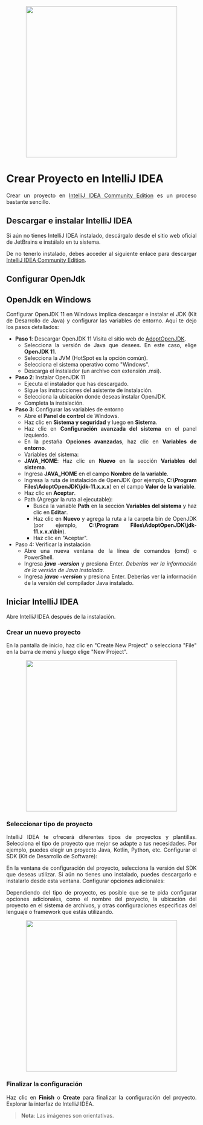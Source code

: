 <div align="justify">

<div align="center">
    <img src="https://www.jetbrains.com/idea/whatsnew/2023-2/img/AI_Assistant.png" width="400px" >
</div>

# Crear Proyecto en IntelliJ IDEA

Crear un proyecto en [IntelliJ IDEA Community Edition](https://www.jetbrains.com/idea/download/?section=windows) es un proceso bastante sencillo. 

## Descargar e instalar IntelliJ IDEA

Si aún no tienes IntelliJ IDEA instalado, descárgalo desde el sitio web oficial de JetBrains e instálalo en tu sistema.

De no tenerlo instalado, debes acceder al siguiente enlace para descargar [IntelliJ IDEA Community Edition](https://www.jetbrains.com/idea/download/?section=windows).

## Configurar OpenJdk

## OpenJdk en Windows

Configurar OpenJDK 11 en Windows implica descargar e instalar el JDK (Kit de Desarrollo de Java) y configurar las variables de entorno. Aquí te dejo los pasos detallados:

- __Paso 1__: Descargar OpenJDK 11
Visita el sitio web de [AdoptOpenJDK](https://jdk.java.net/archive/).
  - Selecciona la versión de Java que desees. En este caso, elige __OpenJDK 11__.
  - Selecciona la JVM (HotSpot es la opción común).
  - Selecciona el sistema operativo como "Windows".
  - Descarga el instalador (un archivo con extensión .msi).
- __Paso 2__: Instalar OpenJDK 11
  - Ejecuta el instalador que has descargado.
  - Sigue las instrucciones del asistente de instalación.
  - Selecciona la ubicación donde deseas instalar OpenJDK.
  - Completa la instalación.
- __Paso 3__: Configurar las variables de entorno
  - Abre el __Panel de control__ de Windows.
  - Haz clic en __Sistema y seguridad__ y luego en __Sistema__.
  - Haz clic en __Configuración avanzada del sistema__ en el panel izquierdo.
  - En la pestaña __Opciones avanzadas__, haz clic en __Variables de entorno__.
  - Variables del sistema:
   - __JAVA_HOME__:
    Haz clic en __Nuevo__ en la sección __Variables del sistema__.
    - Ingresa __JAVA_HOME__ en el campo __Nombre de la variable__.
    - Ingresa la ruta de instalación de OpenJDK (por ejemplo, __C:\Program Files\AdoptOpenJDK\jdk-11.x.x.x__) en el campo __Valor de la variable__.
    - Haz clic en __Aceptar__.
  - Path (Agregar la ruta al ejecutable):
     - Busca la variable __Path__ en la sección __Variables del sistema__ y haz clic en __Editar__.
     - Haz clic en __Nuevo__ y agrega la ruta a la carpeta bin de OpenJDK (por ejemplo, __C:\Program Files\AdoptOpenJDK\jdk-11.x.x.x\bin__).
     - Haz clic en "Aceptar".
- Paso 4: Verificar la instalación
  - Abre una nueva ventana de la línea de comandos (cmd) o PowerShell.
  - Ingresa ___java -version___ y presiona Enter. _Deberías ver la información de la versión de Java instalada_.
  - Ingresa ___javac -version___ y presiona Enter. Deberías ver la información de la versión del compilador Java instalado.

## Iniciar IntelliJ IDEA

Abre IntelliJ IDEA después de la instalación.

### Crear un nuevo proyecto

En la pantalla de inicio, haz clic en "Create New Project" o selecciona "File" en la barra de menú y luego elige "New Project".

<div align="center">
    <img src="https://www.tutorialesprogramacionya.com/kotlinya/imagentema/foto008.jpg" width="400px" >
</div>

### Seleccionar tipo de proyecto

IntelliJ IDEA te ofrecerá diferentes tipos de proyectos y plantillas. Selecciona el tipo de proyecto que mejor se adapte a tus necesidades. Por ejemplo, puedes elegir un proyecto Java, Kotlin, Python, etc.
Configurar el SDK (Kit de Desarrollo de Software):

En la ventana de configuración del proyecto, selecciona la versión del SDK que deseas utilizar. Si aún no tienes uno instalado, puedes descargarlo e instalarlo desde esta ventana.
Configurar opciones adicionales:

Dependiendo del tipo de proyecto, es posible que se te pida configurar opciones adicionales, como el nombre del proyecto, la ubicación del proyecto en el sistema de archivos, y otras configuraciones específicas del lenguaje o framework que estás utilizando.

<div align="center">
    <img src="https://chuidiang.org/images/6/61/New-java-1.png" width="400px" >
</div>

### Finalizar la configuración

Haz clic en __Finish__ o __Create__ para finalizar la configuración del proyecto.
Explorar la interfaz de IntelliJ IDEA.


>__Nota__: Las imágenes son orientativas.

</div>